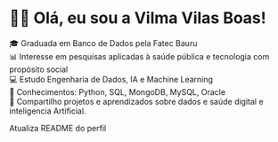 # 👩‍💻 Olá, eu sou a Vilma Vilas Boas!

🎓 Graduada em Banco de Dados pela Fatec Bauru  
📊 Interesse em pesquisas aplicadas à saúde pública e tecnologia com propósito social  
💻 Estudo Engenharia de Dados, IA e Machine Learning  
📁 Conhecimentos: Python, SQL, MongoDB, MySQL, Oracle  
🚀 Compartilho projetos e aprendizados sobre dados e saúde digital e inteligencia Artificial.

Atualiza README do perfil



